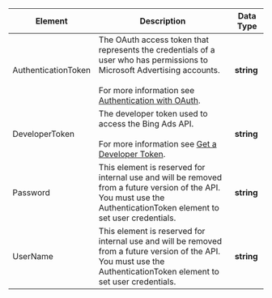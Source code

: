 |Element|Description|Data Type|
|-----------|---------------|-------------|
|AuthenticationToken|The OAuth access token that represents the credentials of a user who has permissions to Microsoft Advertising accounts.<br/><br/>For more information see [Authentication with OAuth](../../guides/authentication-oauth.md).|**string**|
|DeveloperToken|The developer token used to access the Bing Ads API.<br/><br/>For more information see [Get a Developer Token](../../guides/get-started.md#get-developer-token).|**string**|
|Password|This element is reserved for internal use and will be removed from a future version of the API. You must use the AuthenticationToken element to set user credentials.|**string**|
|UserName|This element is reserved for internal use and will be removed from a future version of the API. You must use the AuthenticationToken element to set user credentials.|**string**|
